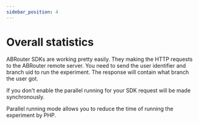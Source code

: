 ```yaml
---
sidebar_position: 4
---
```


#  Overall statistics

ABRouter SDKs are working pretty easily. They making the HTTP requests to the ABRouter remote server. You need to send the user identifier and branch uid to run the experiment. The response will contain what branch the user got.

If you don't enable the parallel running for your SDK request will be made synchronously.

Parallel running mode allows you to reduce the time of running the experiment by PHP. 
